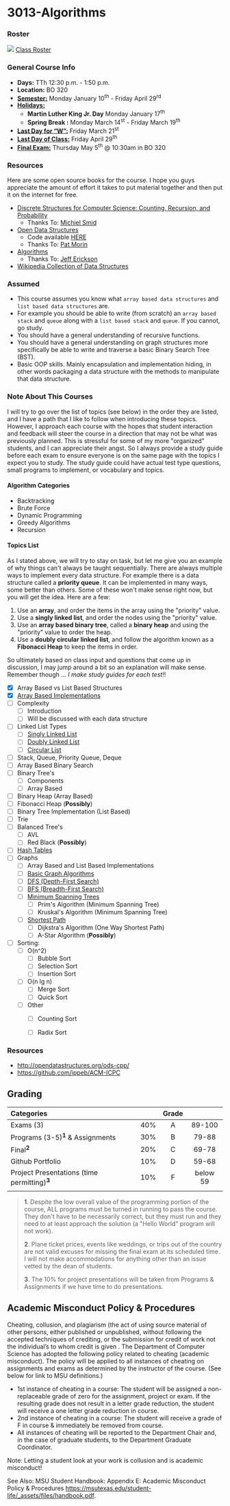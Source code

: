 # 3013-Algorithms

### Roster

![](https://d3vv6lp55qjaqc.cloudfront.net/items/220B0V0H3c041K2p251Z/google-sheets-16.png?X-CloudApp-Visitor-Id=1094421) [Class Roster](https://docs.google.com/spreadsheets/d/1SvxY7V82s1o-MfIch2vWafe0FpAWLEObwlbyb2lK7yk/edit?usp=sharing)


### General Course Info
- __Days:__ TTh 12:30 p.m. - 1:50 p.m. 
- __Location:__ BO 320
- [__Semester:__](https://msutexas.edu/registrar/_assets/files/pdfs/acadcal2022.pdf) Monday January 10<sup>th</sup> - Friday April 29<sup>rd</sup>
- [__Holidays:__](https://msutexas.edu/registrar/_assets/files/pdfs/acadcal2022.pdf)
  - __Martin Luther King Jr. Day__ Monday January 17<sup>th</sup>
  - __Spring Break :__ Monday March 14<sup>st</sup> - Friday March 19<sup>th</sup> 
- [__Last Day for “W”:__](https://msutexas.edu/registrar/_assets/files/pdfs/acadcal2022.pdf)  Friday March 21<sup>st</sup>
- [__Last Day of Class:__](https://msutexas.edu/registrar/_assets/files/pdfs/acadcal2022.pdf) Friday April 29<sup>th</sup>
- [__Final Exam:__](https://msutexas.edu/registrar/_assets/files/pdfs/spring22finals.pdf) Thursday May 5<sup>th</sup> @ 10:30am in BO 320

### Resources

Here are some open source books for the course. I hope you guys appreciate the amount of effort it takes to put material together and then put it on the internet for free.

- [Discrete Structures for Computer Science: Counting, Recursion, and Probability](http://cglab.ca/~michiel/DiscreteStructures/)
  - Thanks To: [Michiel Smid](http://people.scs.carleton.ca/~michiel/)
- [Open Data Structures](https://opendatastructures.org/ods-cpp.pdf)
  - Code available [HERE](https://github.com/patmorin/ods)
  - Thanks To: [Pat Morin](http://cglab.ca/~morin/)
- [Algorithms](http://jeffe.cs.illinois.edu/teaching/algorithms/)
  - Thanks To: [Jeff Erickson](http://jeffe.cs.illinois.edu/)
- [Wikipedia Collection of Data Structures](https://en.wikipedia.org/wiki/Book:Data_structures)

### Assumed

- This course assumes you know what `array based data structures` and `list based data structures` are.
- For example you should be able to write (from scratch) an `array based stack` and `queue` along with a `list based stack` and `queue`. If you cannot, go study.
- You should have a general understanding of recursive functions.
- You should have a general understanding on graph structures more specifically be able to write and traverse a basic Binary Search Tree (BST).
- Basic OOP skills. Mainly encapsulation and implementation hiding, in other words packaging a data structure with the methods to manipulate that data structure.  

### Note About This Courses

 I will try to go over the list of topics (see below) in the order they are listed, and I have a path that I like to follow when introducing these topics.  However, I approach each course with the hopes that student interaction and feedback will steer the course in a direction that may not be what was previously planned. This is stressful for some of my more "organized" students, and I can appreciate their angst. So I always provide a study guide before each exam to ensure everyone is on the same page with the topics I expect you to study. The study guide could have actual test type questions, small programs to implement, or vocabulary and topics. 


#### Algorithm Categories

- Backtracking
- Brute Force 
- Dynamic Programming
- Greedy Algorithms
- Recursion

#### Topics List

As I stated above, we will try to stay on task, but let me give you an example of why things can't always be taught sequentially. 
There are always multiple ways to implement every data structure. For example there is a data structure called a **priority queue**. It can be implemented in many ways, some better than others. Some of these won't make sense right now, but you will get the idea. Here are a few:

1. Use an **array**, and order the items in the array using the "priority" value.
2. Use a **singly linked list**, and order the nodes using the "priority" value.
3. Use an **array based binary tree**, called a **binary heap** and using the "priority" value to order the heap.
4. Use a **doubly circular linked list**, and follow the algorithm known as a **Fibonacci Heap** to keep the items in order.
   
So ultimately based on class input and questions that come up in discussion, I may jump around a bit so an explanation will make sense. Remember though ... *I make study guides for each test*!!


- [x] Array Based vs List Based Structures
- [x] [Array Based Implementations](https://opendatastructures.org/ods-cpp/2_Array_Based_Lists.html)
- [ ] Complexity 
  - [ ] Introduction 
  - [ ] Will be discussed with each data structure
- [ ] Linked List Types
  - [ ] [Singly Linked List](https://opendatastructures.org/ods-cpp/3_1_Singly_Linked_List.html)
  - [ ] [Doubly Linked List](https://opendatastructures.org/ods-cpp/3_2_Doubly_Linked_List.html)
  - [ ] [Circular List](https://www.geeksforgeeks.org/circular-linked-list/)
- [ ] Stack, Queue, Priority Queue, Deque
- [ ] Array Based Binary Search
- [ ] Binary Tree's
  - [ ] Components
  - [ ] Array Based
- [ ] Binary Heap (Array Based)
- [ ] Fibonacci Heap (**Possibly**)
- [ ] Binary Tree Implementation (List Based)
- [ ] Trie
- [ ] Balanced Tree's
  - [ ] AVL
  - [ ] Red Black (**Possibly**)
- [ ] [Hash Tables](https://opendatastructures.org/ods-cpp/5_Hash_Tables.html)
- [ ] Graphs 
  - [ ] Array Based and List Based Implementations
  - [ ] [Basic Graph Algorithms](http://jeffe.cs.illinois.edu/teaching/algorithms/book/05-graphs.pdf)
  - [ ] [DFS (Depth-First Search)](http://jeffe.cs.illinois.edu/teaching/algorithms/book/06-dfs.pdf)
  - [ ] [BFS (Breadth-First Search)](https://opendatastructures.org/ods-cpp/12_3_Graph_Traversal.html)
  - [ ] [Minimum Spanning Trees](http://jeffe.cs.illinois.edu/teaching/algorithms/book/07-mst.pdf) 
    - [ ] Prim's Algorithm (Minimum Spanning Tree)
    - [ ] Kruskal's Algorithm (Minimum Spanning Tree)
  - [ ] [Shortest Path](http://jeffe.cs.illinois.edu/teaching/algorithms/book/08-sssp.pdf)
    - [ ] Dijkstra's Algorithm (One Way Shortest Path)
    - [ ] A-Star Algorithm (**Possibly**)
- [ ] Sorting:
  - [ ] O(n^2)
    - [ ] Bubble Sort
    - [ ] Selection Sort
    - [ ] Insertion Sort
  - [ ] O(n lg n)
    - [ ] Merge Sort
    - [ ] Quick Sort
  - [ ] Other
    - [ ] Counting Sort
    - [ ] Radix Sort


### Resources

- http://opendatastructures.org/ods-cpp/
- https://github.com/ippeb/ACM-ICPC

## Grading

| Categories                                              |       | Grade |          |
| :------------------------------------------------------ | :---: | :---: | :------: |
| Exams (3)                               |  40%  |   A   |  89-100  |
| Programs (3-5)<sup>**1**</sup> & Assignments            |  30%  |   B   |  79-88   |
| Final<sup>**2**</sup>                                   |  20%  |   C   |  69-78   |
| Github Portfolio                                        |  10%  |   D   |  59-68   |
| Project Presentations (time permitting)<sup>**3**</sup> |  10%  |   F   | below 59 |
|                                                         |       |       |          |

>**1**. Despite the low overall value of the programming portion of the course, ALL programs must be turned in running to pass the course.  They don't have to be necessarily correct, but they must run and they need to at least approach the solution (a "Hello World" program will not work). 
>
>**2**. Plane ticket prices, events like weddings, or trips out of the country are not valid excuses for missing the final exam at its scheduled time. I will not make accommodations for anything other than an issue vetted by the dean of students. 
>
>**3**. The 10% for project presentations will be taken from Programs & Assignments if we have time to do presentations. 

## Academic Misconduct Policy & Procedures

Cheating, collusion, and plagiarism (the act of using source material of other persons, either published or unpublished, without following the accepted techniques of crediting, or the submission for credit of work not the individual’s to whom credit is given . The Department of Computer Science has adopted the following policy related to cheating (academic misconduct).  The policy will be applied to all instances of cheating on assignments and exams as determined by the instructor of the course.  (See below for link to MSU definitions.)

- 1st instance of cheating in a course: The student will be assigned a non-replaceable grade of zero for the assignment, project or exam.  If the resulting grade does not result in a letter grade reduction, the student will receive a one letter grade reduction in course.
- 2nd instance of cheating in a course: The student will receive a grade of F in course & immediately be removed from course.
- All instances of cheating will be reported to the Department Chair and, in the case of graduate students, to the Department Graduate Coordinator.
  
Note: Letting a student look at your work is collusion and is academic misconduct!
 
See Also:   MSU Student Handbook: Appendix E: Academic Misconduct Policy & Procedures
https://msutexas.edu/student-life/_assets/files/handbook.pdf.

